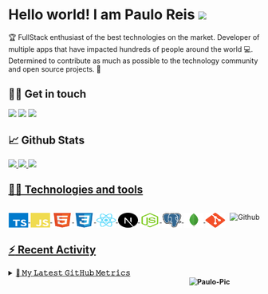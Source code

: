 # Hello world! I am Paulo Reis   <img src="https://raw.githubusercontent.com/MartinHeinz/MartinHeinz/master/wave.gif" width="48">
🏆 FullStack enthusiast of the best technologies on the market. Developer of multiple apps that have impacted hundreds of people around the world 💻. Determined to contribute as much as possible to the technology community and open source projects. 🚀


##  🙋‍♂️  Get in touch
<div> 
  <a href = "mailto:paulosilvadosreis2057@gmail.com"><img src="https://img.shields.io/badge/Gmail-D14836?style=for-the-badge&logo=gmail&logoColor=white" target="_blank"></a>
  <a href="https://www.linkedin.com/in/paulo-reis7/" target="_blank"><img src="https://img.shields.io/badge/-LinkedIn-%230077B5?style=for-the-badge&logo=linkedin&logoColor=white" target="_blank"></a> 
  <a href="https://www.instagram.com/pauloreis.7" target="_blank"><img src="https://img.shields.io/badge/-Instagram-%23E4405F?style=for-the-badge&logo=instagram&logoColor=white" target="_blank"></a>
</div>

## 📈 Github Stats

<div>
  <a href="https://github.com/pauloreis7">
  <img height="180em" src="https://github-readme-stats.vercel.app/api?username=pauloreis7&show_icons=true&theme=dracula&include_all_commits=true&count_private=true"/>
  <img height="180em" src="https://github-readme-stats.vercel.app/api/top-langs/?username=pauloreis7&layout=compact&langs_count=7&theme=dracula"/>
  <img height="230em" src="https://github-profile-summary-cards.vercel.app/api/cards/profile-details?username=pauloreis7&border_color=fff&theme=dracula"/>
</div>
  
  ## 👨‍💻 Technologies and tools
  
 <div style="display: inline_block"><br>
  <img align="center" alt="Paulo-Ts" height="30" width="40" src="https://raw.githubusercontent.com/devicons/devicon/master/icons/typescript/typescript-plain.svg">
  <img align="center" alt="Paulo-Js" height="30" width="40" src="https://raw.githubusercontent.com/devicons/devicon/master/icons/javascript/javascript-plain.svg">
  <img align="center" alt="Paulo-HTML" height="30" width="40" src="https://raw.githubusercontent.com/devicons/devicon/master/icons/html5/html5-original.svg">
  <img align="center" alt="Paulo-CSS" height="30" width="40" src="https://raw.githubusercontent.com/devicons/devicon/master/icons/css3/css3-original.svg">
  <img align="center" alt="Paulo-React" height="30" width="40" src="https://raw.githubusercontent.com/devicons/devicon/master/icons/react/react-original.svg">
  <img align="center" alt="Paulo-Next" height="30" width="40" src="https://raw.githubusercontent.com/devicons/devicon/master/icons/nextjs/nextjs-original.svg">
  <img align="center" alt="Paulo-Node" height="30" width="40" src="https://raw.githubusercontent.com/devicons/devicon/master/icons/nodejs/nodejs-original.svg">
  <img align="center" alt="Paulo-PostgreSQL" height="30" width="40" src="https://raw.githubusercontent.com/devicons/devicon/master/icons/postgresql/postgresql-original.svg">
  <img align="center" alt="Paulo-MongoDB" height="30" width="40" src="https://raw.githubusercontent.com/devicons/devicon/master/icons/mongodb/mongodb-original.svg">
  <img align="center" alt="Paulo-Git" height="30" width="40" src="https://raw.githubusercontent.com/devicons/devicon/master/icons/git/git-original.svg">
  <img align="right" alt="Github" height="140" 
       src="https://th.bing.com/th/id/R.ed15f10a113f369191ed1024bee56c31?rik=tCFPrBY7k5PgcQ&riu=http%3a%2f%2fwww.piskelapp.com%2fstatic%2fresources%2fgithub_octocat.gif&ehk=zEqM%2bq3YtaoIHB6vXdmWZbTI%2ftrO4t1jiFrp%2fzQlUiI%3d&risl=&pid=ImgRaw&r=0?width=676&height=676">
</div>
  
  ## :zap: Recent Activity

<!--GITHUB_ACTIVITY:{"rows": 5}-->

<details>
  <summary><strong>🔔 𝙼𝚢 𝙻𝚊𝚝𝚎𝚜𝚝 𝙶𝚒𝚝𝙷𝚞𝚋 𝙼𝚎𝚝𝚛𝚒𝚌𝚜<strong/></summary>

![Metrics](https://metrics.lecoq.io/Pauloreis7?template=classic&followup=1&followup.sections=repositories&config.timezone=America)

</details>
  
<img align="right" alt="Paulo-Pic" height="180" src="https://user-images.githubusercontent.com/63323224/135682810-d22cfdbe-06cc-4377-b2ef-2494c30d3060.png?width=676&height=676">
